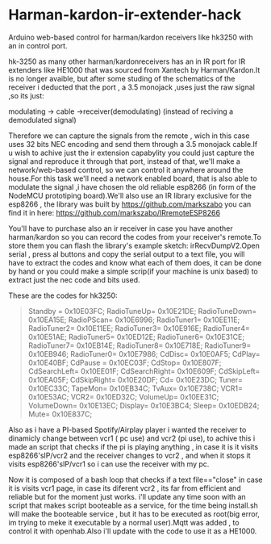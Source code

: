 # Harman-kardon-ir-extender-hack
Arduino web-based control for harman/kardon receivers like hk3250 with an in control port.


hk-3250 as many other harman/kardonreceivers has an in IR port for IR extenders like HE1000 that was sourced from Xantech by Harman/Kardon.It is no longer avaible, but after some studing of the schematics of the receiver i deducted that the port , a 3.5 monojack ,uses just the raw signal ,so its just:

modulating -> cable ->receiver(demodulating)
(instead of reciving a demodulated signal)

Therefore we can capture the signals from the remote , wich in this case uses 32 bits NEC encoding and send them through a 3.5 monojack  cable.If u wish to achive just the ir extension capabylity you could just capture the signal and reproduce it through that port, instead of that, we'll make a network/web-based control, so we can control it anywhere around the house.For this task we'll need a network enabled board, that is also able to modulate the signal ,i have chosen the old reliable esp8266 (in form of the NodeMCU prototiping board).We'll also use an IR library  exclusive for the esp8266 , the library was  built by https://github.com/markszabo you can find it in here:
https://github.com/markszabo/IRremoteESP8266 

You'll have to purchase also an ir receiver in case you have another harman/kardon so you can record the codes from your receiver's remote.To store them you can flash the library's example sketch: irRecvDumpV2.Open serial , press al buttons and copy the serial output to a text file, you will have to extract the codes and know what each of them does, it can be done by hand or you could make a simple scrip(if your machine is unix based) to extract just the nec code and bits used.

These are the codes for hk3250:

 >Standby = 0x10E03FC;
 RadioTuneUp= 0x10E21DE;
 RadioTuneDown= 0x10EA15E;
 RadioPScan= 0x10E6996;
 RadioTuner1= 0x10EE11E;
 RadioTuner2= 0x10E11EE;
 RadioTuner3= 0x10E916E;
 RadioTuner4= 0x10E51AE;
 RadioTuner5= 0x10ED12E;
 RadioTuner6= 0x10E31CE;
 RadioTuner7= 0x10EB14E;
 RadioTuner8= 0x10E718E;
 RadioTuner9= 0x10EB946;
 RadioTuner0= 0x10E7986;
 CdDisc= 0x10E0AF5;
 CdPlay= 0x10E40BF;
 CdPause = 0x10EC03F;
 CdStop= 0x10E807F;
 CdSearchLeft= 0x10EE01F;
 CdSearchRight= 0x10E609F;
 CdSkipLeft= 0x10EA05F;
 CdSkipRight= 0x10E20DF;
 Cd= 0x10E23DC;
 Tuner= 0x10EC33C;
 TapeMon= 0x10EB34C;
 TvAux= 0x10E738C;
 VCR1= 0x10E53AC;
 VCR2= 0x10ED32C;
 VolumeUp= 0x10EE31C;
 VolumeDown= 0x10E13EC;
 Display= 0x10E3BC4;
 Sleep= 0x10EDB24;
 Mute= 0x10E837C;
 
 
 Also as i have a PI-based Spotify/Airplay player i wanted the receiver to dinamicly change between vcr1 ( pc use) and vcr2 (pi use), to achive this i made an script that checks if the pi is playing anything , in case it is it visits esp8266'sIP/vcr2 and the receiver changes to vcr2 , and when it stops it visits esp8266'sIP/vcr1 so i can use the receiver with my pc. 
 
Now it is composed of a bash loop that checks if a text file=="close" in case it is visits vcr1 page, in case its diferent vcr2 , its far from efficient and reliable but for the moment just works. i'll update any time soon with an script that makes script booteable as a service, for the time being install.sh will make the booteable service , but it has to be executed as root(big error, im trying to meke it executable by a normal user).Mqtt was added , to control it with openhab.Also i'll update with the code to use it as a HE1000.
 

